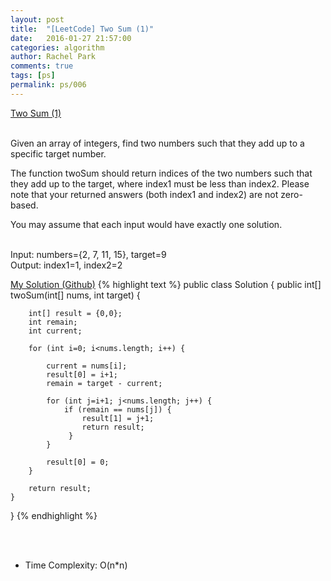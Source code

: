 ```yaml
---
layout: post
title:  "[LeetCode] Two Sum (1)"
date:   2016-01-27 21:57:00
categories: algorithm
author: Rachel Park
comments: true
tags: [ps]
permalink: ps/006
---
```



<a href='https://leetcode.com/problems/remove-duplicates-from-sorted-list/'>Two Sum (1)</a>
<br/><br/>

Given an array of integers, find two numbers such that they add up to a specific target number.

The function twoSum should return indices of the two numbers such that they add up to the target, where index1 must be less than index2. Please note that your returned answers (both index1 and index2) are not zero-based.

You may assume that each input would have exactly one solution.

<br/>
Input: numbers={2, 7, 11, 15}, target=9 
<br/>
Output: index1=1, index2=2



<a href='https://github.com/mjpark03/leetcode/blob/master/two-sum.java'>My Solution (Github)</a>
{% highlight text %}
public class Solution {
    public int[] twoSum(int[] nums, int target) {
        
        int[] result = {0,0};
        int remain;
        int current;
        
        for (int i=0; i<nums.length; i++) {
            
            current = nums[i];
            result[0] = i+1;
            remain = target - current;
            
            for (int j=i+1; j<nums.length; j++) {
                if (remain == nums[j]) {
                    result[1] = j+1;
                    return result;
                 }
            }
        
            result[0] = 0;
        }
        
        return result;
    }
}
{% endhighlight %}

<!-- more -->

<br/><br/>
* Time Complexity: O(n*n)

